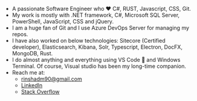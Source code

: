 - A passionate Software Engineer who :hearts: C#, RUST, Javascript, CSS, Git.
- My work is mostly with .NET framework, C#, Microsoft SQL Server, PowerShell, JavaScript, CSS and jQuery.
- I am a huge fan of Git and I use Azure DevOps Server for managing my repos.
- I have also worked on below technologies:
  Sitecore (Certified developer), Elasticsearch, Kibana, Solr, Typescript, Electron, DocFX, MongoDB, Rust.
- I do almost anything and everything using VS Code :blue_heart: and Windows Terminal. Of course, Visual studio has been my long-time companion.
- Reach me at:
  - rinshadm90@gmail.com
  - [LinkedIn](https://www.linkedin.com/in/muhammad-rinshad-67353258/)
  - [Stack Overflow](https://stackoverflow.com/users/10674906/rinshad)

